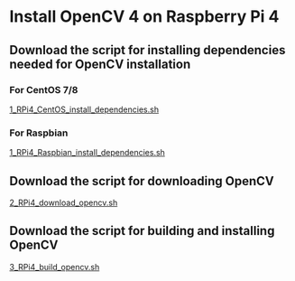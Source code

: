 
# Install OpenCV 4 on Raspberry Pi 4
## Download the script for installing dependencies needed for OpenCV installation
### For CentOS 7/8
[1_RPi4_CentOS_install_dependencies.sh](face_recognition_linux/script/1_RPi4_CentOS_install_dependencies.sh)

### For Raspbian
[1_RPi4_Raspbian_install_dependencies.sh](face_recognition_linux/script/1_RPi4_Raspbian_install_dependencies.sh)

## Download the script for downloading OpenCV
[2_RPi4_download_opencv.sh](face_recognition_linux/script/2_RPi4_download_opencv.sh)

## Download the script for building and installing OpenCV
[3_RPi4_build_opencv.sh](face_recognition_linux/script/3_RPi4_build_opencv.sh)

